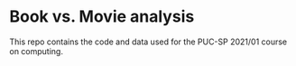 # Book vs. Movie analysis

This repo contains the code and data used for the PUC-SP 2021/01 course on computing.